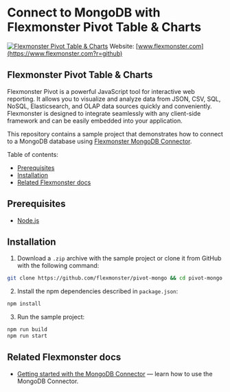 # Connect to MongoDB with Flexmonster Pivot Table & Charts
[![Flexmonster Pivot Table & Charts](https://cdn.flexmonster.com/landing.png)](https://www.flexmonster.com?r=github)
Website: [www.flexmonster.com](https://www.flexmonster.com?r=github)

## Flexmonster Pivot Table & Charts

Flexmonster Pivot is a powerful JavaScript tool for interactive web reporting. It allows you to visualize and analyze data from JSON, CSV, SQL, NoSQL, Elasticsearch, and OLAP data sources quickly and conveniently. Flexmonster is designed to integrate seamlessly with any client-side framework and can be easily embedded into your application.

This repository contains a sample project that demonstrates how to connect to a MongoDB database using [Flexmonster MongoDB Connector](https://www.flexmonster.com/doc/mongodb-connector?r=github).

Table of contents:

- [Prerequisites](#prerequisites)
- [Installation](#installation)
- [Related Flexmonster docs](#related-flexmonster-docs)

## Prerequisites

- [Node.js](https://nodejs.org/en/)

## Installation

1. Download a `.zip` archive with the sample project or clone it from GitHub with the following command:

```bash
git clone https://github.com/flexmonster/pivot-mongo && cd pivot-mongo
```

2. Install the npm dependencies described in `package.json`:

```bash
npm install
```

3. Run the sample project:

```bash
npm run build
npm run start
```

## Related Flexmonster docs
 
- [Getting started with the MongoDB Connector](https://www.flexmonster.com/doc/mongodb-connector?r=github) — learn how to use the MongoDB Connector.

